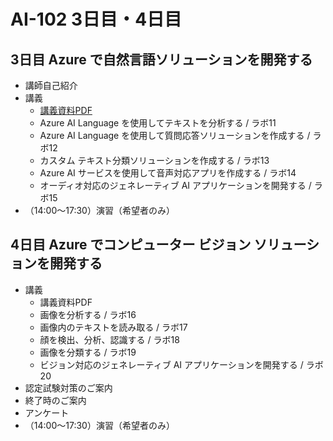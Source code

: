 # AI-102 3日目・4日目

## 3日目 Azure で自然言語ソリューションを開発する

- 講師自己紹介
- 講義
  - [講義資料PDF](day3.pdf)
  - Azure AI Language を使用してテキストを分析する / ラボ11
  - Azure AI Language を使用して質問応答ソリューションを作成する / ラボ12
  - カスタム テキスト分類ソリューションを作成する / ラボ13
  - Azure AI サービスを使用して音声対応アプリを作成する / ラボ14
  - オーディオ対応のジェネレーティブ AI アプリケーションを開発する / ラボ15
- （14:00～17:30）演習（希望者のみ）

## 4日目 Azure でコンピューター ビジョン ソリューションを開発する

- 講義
  - 講義資料PDF
  - 画像を分析する / ラボ16
  - 画像内のテキストを読み取る / ラボ17
  - 顔を検出、分析、認識する / ラボ18
  - 画像を分類する / ラボ19
  - ビジョン対応のジェネレーティブ AI アプリケーションを開発する / ラボ20
- 認定試験対策のご案内
- 終了時のご案内
- アンケート
- （14:00～17:30）演習（希望者のみ）
